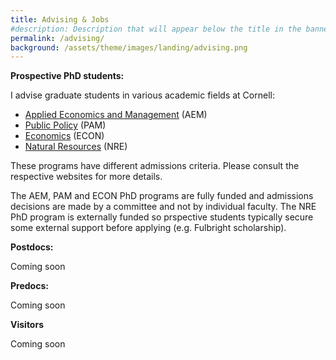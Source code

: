 ```yaml
---
title: Advising & Jobs
#description: Description that will appear below the title in the banner
permalink: /advising/
background: /assets/theme/images/landing/advising.png
---
```


**Prospective PhD students:** 

I advise graduate students in various academic fields at Cornell: 
- [Applied Economics and Management](https://dyson.cornell.edu/programs/graduate/phd/) (AEM)
- [Public Policy](https://publicpolicy.cornell.edu/phd/) (PAM)
- [Economics](https://economics.cornell.edu/prospective-incoming-grad-students) (ECON)
- [Natural Resources](https://cals.cornell.edu/natural-resources-environment/degrees-programs/graduate) (NRE) 

These programs have different admissions criteria. Please consult the respective websites for more details.

The AEM, PAM and ECON PhD programs are fully funded and admissions decisions are made by a committee and not by individual faculty. The NRE PhD program is externally funded so prspective students typically secure some external support before applying (e.g. Fulbright scholarship).

**Postdocs:** 

Coming soon

**Predocs:** 

Coming soon

**Visitors**

Coming soon
